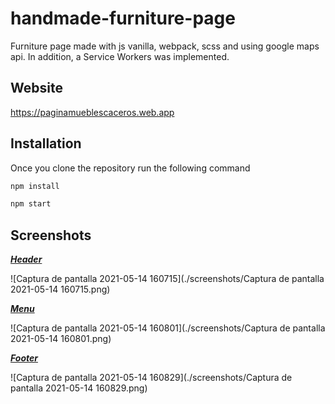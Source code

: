 # handmade-furniture-page

Furniture page made with js vanilla, webpack, scss and using google maps api. In addition, a Service Workers was implemented.

## Website

https://paginamueblescaceros.web.app

## Installation

Once you clone the repository run the following command

```bash
npm install
```


```bash
npm start
```

## Screenshots

***<u>Header</u>***

![Captura de pantalla 2021-05-14 160715](./screenshots/Captura de pantalla 2021-05-14 160715.png)

***<u>Menu</u>***

![Captura de pantalla 2021-05-14 160801](./screenshots/Captura de pantalla 2021-05-14 160801.png)

***<u>Footer</u>***

![Captura de pantalla 2021-05-14 160829](./screenshots/Captura de pantalla 2021-05-14 160829.png)